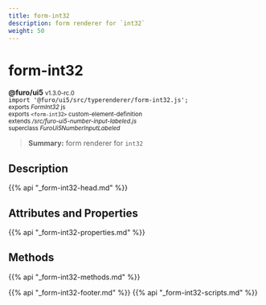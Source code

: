 ```yaml
---
title: form-int32
description: form renderer for `int32`
weight: 50
---
```


# form-int32
**@furo/ui5** <small>v1.3.0-rc.0</small>
<br>`import '@furo/ui5/src/typerenderer/form-int32.js';`<small>
<br>exports *FormInt32* js
<br>exports `<form-int32>` custom-element-definition
<br>extends */src/furo-ui5-number-input-labeled.js*
<br>superclass *FuroUi5NumberInputLabeled*</small>

> **Summary:** form renderer for `int32`

## Description



{{% api "_form-int32-head.md" %}}

## Attributes and Properties
{{% api "_form-int32-properties.md" %}}



## Methods
{{% api "_form-int32-methods.md" %}}





{{% api "_form-int32-footer.md" %}}
{{% api "_form-int32-scripts.md" %}}
